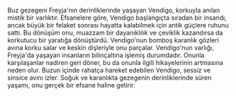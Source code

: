 Buz gezegeni Freyja'nın derinliklerinde yaşayan Vendigo, korkuyla anılan mistik bir varlıktır. Efsanelere göre, Vendigo başlangıçta sıradan bir insandı, ancak büyük bir felaket sonrası hayatta kalabilmek için antik güçlere ruhunu sattı. Bu dönüşüm onu, muazzam bir dayanıklılık ve çeviklik kazandırsa da korkutucu bir yaratığa dönüştürdü. Vendigo'nun bomboş karanlık gözleri avına korku salar ve keskin dişleriyle onu parçalar.
Vendigo'nun varlığı, Freyja'da yaşayan insanların bilinçaltına işlemiş durumdadır. Onunla karşılaşanlar nadiren geri döner, bu da onunla ilgili hikayelerinin artmasına neden olur. Buzun içinde rahatça hareket edebilen Vendigo, sessiz ve sinsice avını izler. Soğuk ve karanlıkta gezegenin derinliklerinde süren yaşamı, onu gerçek bir efsane haline getirir.
